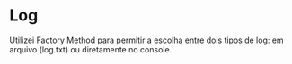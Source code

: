 # Log
 Utilizei Factory Method para permitir a escolha entre dois tipos  de log: em arquivo (log.txt) ou diretamente no console.
